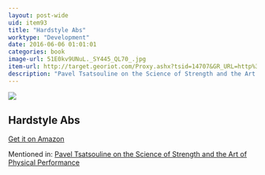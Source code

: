 ```yaml
---
layout: post-wide
uid: item93
title: "Hardstyle Abs"
worktype: "Development"
date: 2016-06-06 01:01:01
categories: book
image-url: 51E0kv9UNuL._SY445_QL70_.jpg
item-url: http://target.georiot.com/Proxy.ashx?tsid=14707&GR_URL=http%3A%2F%2Fwww.amazon.com%2FHard-Style-Abs-Pavel-Tsatsouline-ebook%2Fdp%2FB0097AMZ7K%2F
description: "Pavel Tsatsouline on the Science of Strength and the Art of Physical Performance"
---
```

<a href="http://target.georiot.com/Proxy.ashx?tsid=14707&GR_URL=http%3A%2F%2Fwww.amazon.com%2FHard-Style-Abs-Pavel-Tsatsouline-ebook%2Fdp%2FB0097AMZ7K%2F" target="blank"><img src="../../../../img/thumbs/51E0kv9UNuL._SY445_QL70_.jpg" class="prod-img"></a>
<h2>Hardstyle Abs</h2>
<p><a href="http://target.georiot.com/Proxy.ashx?tsid=14707&GR_URL=http%3A%2F%2Fwww.amazon.com%2FHard-Style-Abs-Pavel-Tsatsouline-ebook%2Fdp%2FB0097AMZ7K%2F" target="blank">Get it on Amazon</a><p>
<p>Mentioned in: <a href="http://fourhourworkweek.com/2015/01/15/pavel-tsatsouline/" target="blank">Pavel Tsatsouline on the Science of Strength and the Art of Physical Performance</a></p>
